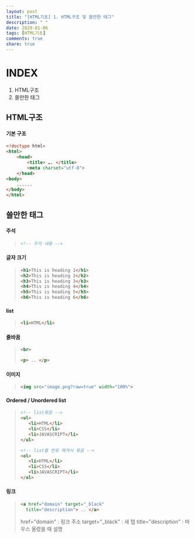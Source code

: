 ```yaml
---
layout: post
title: "[HTML기초] 1. HTML구조 및 쓸만한 태그"
description: " "
date: 2020-01-06
tags: [HTML기초]
comments: true
share: true
---
```



# INDEX

1. HTML구조
2. 쓸만한 태그



## HTML구조

#### 기본 구조

```HTML
<!doctype html>
<html>
	<head>
		<title> …. </title>
		<meta charset="utf-8">
	</head>
<body>
	......
</body>
</html>
```



## 쓸만한 태그

 

#### 주석

>```HTML
><!-- 주석 내용 -->
>```



#### 글자 크기

>```HTML
><h1>This is heading 1</h1>
><h2>This is heading 2</h2>
><h3>This is heading 3</h3>
><h4>This is heading 4</h4>
><h5>This is heading 5</h5>
><h6>This is heading 6</h6>
>```



#### list

>```HTML
><li>HTML</li>
>```





#### 줄바꿈

>```HTML
><br>
>
><p> .. </p>
>```



#### 이미지

>```HTML
><img src="image.png?raw=true" width="100%">
>```



#### Ordered / Unordered list

>```HTML
><!-- list묶음 -->
><ul>
>    <li>HTML</li>
>    <li>CSS</li>
>    <li>JAVASCRIPT</li>
></ul>
>
><!-- list를 번호 매겨서 묶음 -->
><ol>
>    <li>HTML</li>
>    <li>CSS</li>
>    <li>JAVASCRIPT</li>
></ol>
>
>```

 

#### 링크

>```HTML
><a href="domain" target="_black" 
>   title="description"> .. </a>
>```
>
> href="domain" : 링크 주소
> target="_black" : 새 탭
> title="description" : 마우스 올렸을 때 설명

 

 

 

 

 

 

 

 

 

 

 

